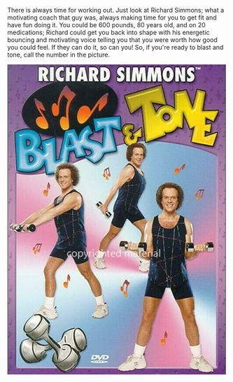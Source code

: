 There is always time for working out. Just look at Richard Simmons; what a motivating coach that guy was, always making time for you to get fit and have fun doing it. You could be 600 pounds, 80 years old, and on 20 medications; Richard could get you back into shape with his energetic bouncing and motivating voice telling you that you were worth how good you could feel. If they can do it, so can you! 
So, if you're ready to blast and tone, call the number in the picture.

![image](https://github.com/fluxcapa/getfit/blob/eb382ac5f769323a5b7a9d3267a19bb1a2cbb9a3/download.jfif)
